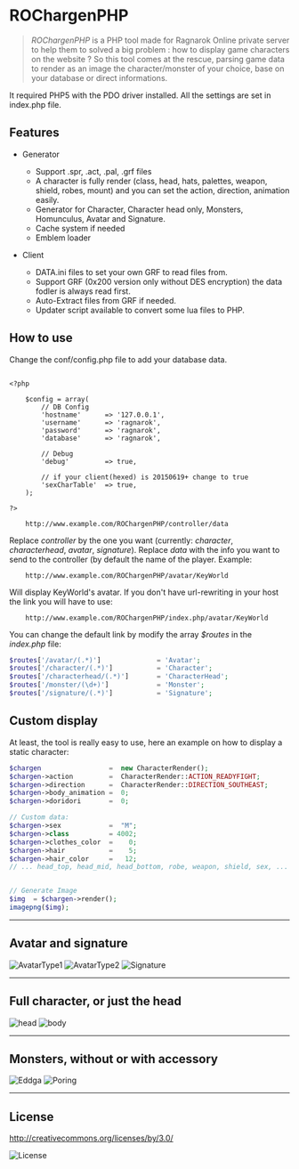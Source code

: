 ROChargenPHP
========


> *ROChargenPHP* is a PHP tool made for Ragnarok Online private server to help them  to
> solved a big problem : how to display game characters on  the website ?
> So this tool comes at the rescue, parsing game data to render as an image the
> character/monster of your choice, base on your database or direct informations.


It required PHP5 with the PDO driver installed.
All the settings are set in index.php file.

Features
---------

- Generator
    * Support .spr, .act, .pal, .grf files
    * A character is fully render (class, head, hats, palettes, weapon, shield, robes, mount) and you
    can set the action, direction, animation easily.
	* Generator for Character, Character head only, Monsters, Homunculus, Avatar and Signature.
	* Cache system if needed
	* Emblem loader

- Client
	* DATA.ini files to set your own GRF to read files from.
	* Support GRF (0x200 version only without DES encryption) the data fodler is always read first.
	* Auto-Extract files from GRF if needed.
	* Updater script available to convert some lua files to PHP.

How to use
---------

Change the conf/config.php file to add your database data.

```

<?php

    $config = array(
        // DB Config
        'hostname'      => '127.0.0.1',
        'username'      => 'ragnarok',
        'password'      => 'ragnarok',
        'database'      => 'ragnarok',

        // Debug
        'debug'         => true,

        // if your client(hexed) is 20150619+ change to true
        'sexCharTable'  => true,
    );

?>

```

```
	http://www.example.com/ROChargenPHP/controller/data
```
Replace *controller* by the one you want (currently: *character*, *characterhead*, *avatar*, *signature*).
Replace *data* with the info you want to send to the controller (by default the name of the player.
Example:
```
	http://www.example.com/ROChargenPHP/avatar/KeyWorld
```

Will display KeyWorld's avatar.
If you don't have url-rewriting in your host the link you will have to use:
```
	http://www.example.com/ROChargenPHP/index.php/avatar/KeyWorld
```

You can change the default link by modify the array *$routes* in the *index.php* file:
```php
$routes['/avatar/(.*)']              = 'Avatar';
$routes['/character/(.*)']           = 'Character';
$routes['/characterhead/(.*)']       = 'CharacterHead';
$routes['/monster/(\d+)']            = 'Monster';
$routes['/signature/(.*)']           = 'Signature';
```

Custom display
---------
At least, the tool is really easy to use, here an example on how to display a static character:
```php
$chargen                 =  new CharacterRender();
$chargen->action         =  CharacterRender::ACTION_READYFIGHT;
$chargen->direction      =  CharacterRender::DIRECTION_SOUTHEAST;
$chargen->body_animation =  0;
$chargen->doridori       =  0;

// Custom data:
$chargen->sex            =  "M";
$chargen->class          = 4002;
$chargen->clothes_color  =    0;
$chargen->hair           =    5;
$chargen->hair_color     =   12;
// ... head_top, head_mid, head_bottom, robe, weapon, shield, sex, ...


// Generate Image
$img  = $chargen->render();
imagepng($img);
```

-------
Avatar and signature
-------
![AvatarType1](http://upload.robrowser.com/chargen/avatar1.png) ![AvatarType2](http://upload.robrowser.com/chargen/avatar2.png) ![Signature](http://upload.robrowser.com/chargen/signature.png)

-------
Full character, or just the head
-------
![head](http://upload.robrowser.com/chargen/head-keyworld.png) ![body](http://upload.robrowser.com/chargen/body-keyworld.png)

-------
Monsters, without or with accessory
-------
![Eddga](http://upload.robrowser.com/chargen/1115.png) ![Poring](http://upload.robrowser.com/chargen/1002.png)

-------
License
---------
http://creativecommons.org/licenses/by/3.0/

![License](http://i.creativecommons.org/l/by/3.0/88x31.png) 

